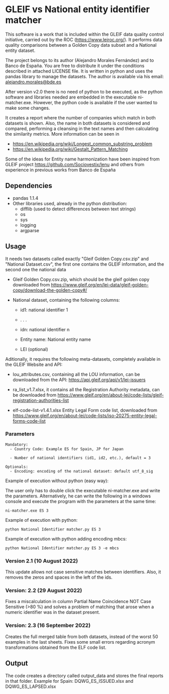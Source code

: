 
# GLEIF vs National entity identifier matcher

This software is a work that is included within the GLEIF data quality control initiative, carried out by the ROC (https://www.leiroc.org/). It performs data quality comparisons between a Golden Copy data subset and a National entity dataset.

The project belongs to its author (Alejandro Morales Fernández) and to Banco de España. You are free to distribute it under the conditions described in attached LICENSE file.
It is written in python and uses the pandas library to manage the datasets. The author is available 
via his email: alejandro.morales@bde.es

After version v2.0 there is no need of python to be executed, as the python software and libraries needed are embedded in
the executable ni-matcher.exe. However, the python code is available if the user wanted to make some changes.

It creates a report where the number of companies which match in both datasets is shown. Also, the name in both datasets 
is considered and compared, performing a cleansing in the text names and then calculating the similarity metrics. More 
information can be seen in 	
- https://en.wikipedia.org/wiki/Longest_common_substring_problem 
- https://en.wikipedia.org/wiki/Gestalt_Pattern_Matching

Some of the ideas for Entity name harmonization have been inspired from GLEIF project https://github.com/Sociovestix/lenu and others from experience in previous works from Banco de España

## Dependencies

- pandas 1.1.4
- Other libraries used, already in the python distribution:
  - difflib (used to detect differences between text strings)
  - os
  - sys
  - logging
  - argparse
  

## Usage

It needs two datasets called exactly "Gleif Golden Copy.csv.zip" and "National Dataset.csv", the first one contains the GLEIF information, 
and the second one the national data

- Gleif Golden Copy.csv.zip, which should be the gleif golden copy downloaded from https://www.gleif.org/en/lei-data/gleif-golden-copy/download-the-golden-copy#/
 
- National dataset, containing the following 
columns:
  - id1: national identifier 1
  -
    .
    .
    .
    
  - idn: national identifier n
  - Entity name: National entity name
  - LEI (optional)

Aditionally, it requires the following meta-datasets, completely available in the
GLEIF Website and API:


- lou_attributes.csv, containing all the LOU information, can be downloaded from the API: https://api.gleif.org/api/v1/lei-issuers


- ra_list_v1.7.xlsx, it contains all the Registration Authority metadata, can be downloaded from https://www.gleif.org/en/about-lei/code-lists/gleif-registration-authorities-list

- elf-code-list-v1.4.1.xlsx Entity Legal Form code list, downloaded from https://www.gleif.org/en/about-lei/code-lists/iso-20275-entity-legal-forms-code-list

### Parameters



```
Mandatory:
  - Country Code: Example ES for Spain, JP for Japan

  - Number of national identifiers (id1, id2, etc.), default = 3

Optionals:
  - Encoding: encoding of the national dataset: default utf_8_sig

```

Example of execution without python (easy way):

The user only has to double click the executable ni-matcher.exe and write the parameters. Alternatively, he can write the 
following in a windows console and execute the program with the parameters at the same time:
```
ni-matcher.exe ES 3
```

Example of execution with python:
```
python National Identifier matcher.py ES 3
```

Example of execution with python adding encoding mbcs:
```
python National Identifier matcher.py ES 3 -e mbcs
```

### Version 2.1 (10 August 2022)

This update allows not case sensitive matches between identifiers. Also, it removes the zeros and spaces in the left of the ids.

### Version: 2.2 (29 August 2022) 
Fixes a miscalculation in column Partial Name Coincidence NOT Case Sensitive (>80  %) and solves a problem of matching that arose when a numeric identifier was in the dataset present.


### Version: 2.3 (16 September 2022) 
Creates the full merged table from both datasets, instead of the worst 50 examples in the last sheets. 
Fixes some small errors regarding acronym transformations obtained from the ELF code list.

## Output

The code creates a directory called output_data and stores the final reports in that folder. Example for Spain: DQWG_ES_ISSUED.xlsx and DQWG_ES_LAPSED.xlsx
